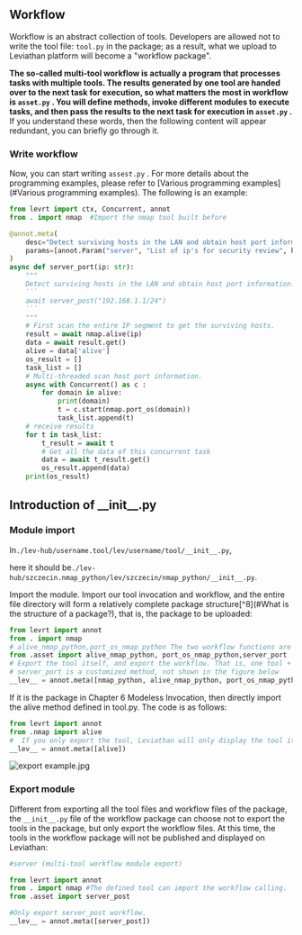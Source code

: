 


## Workflow

Workflow is an abstract collection of tools. Developers are allowed not to write the tool file: `tool.py` in the package; as a result, what we upload to Leviathan platform will become a "workflow package".

**The so-called multi-tool workflow is actually a program that processes tasks with multiple tools. The results generated by one tool are handed over to the next task for execution, so what matters the most in workflow is `asset.py` .  You will define methods, invoke different modules to execute tasks, and then pass the results to the next task for execution in `asset.py` .**  If you understand these words, then the following content will appear redundant, you can briefly go through it.

### Write workflow

Now, you can start writing  `assest.py` . For more details about the programming examples, please refer to [Various programming examples](#Various programming examples). The following is an example:

````python
from levrt import ctx, Concurrent, annot
from . import nmap	#Import the nmap tool built before

@annot.meta(
    desc="Detect surviving hosts in the LAN and obtain host port information",
    params=[annot.Param("server", "List of ip's for security review", holder='["192.168.1.1/24"]')],
)
async def server_port(ip: str):
    """
    Detect surviving hosts in the LAN and obtain host port information.
    ```
    await server_post("192.168.1.1/24")
    ```
    """
    # First scan the entire IP segment to get the surviving hosts.
    result = await nmap.alive(ip)
    data = await result.get()
    alive = data['alive']
    os_result = []
    task_list = []
    # Multi-threaded scan host port information.
    async with Concurrent() as c :
        for domain in alive:
            print(domain)
            t = c.start(nmap.port_os(domain))
            task_list.append(t)
	# receive results
    for t in task_list:
        t_result = await t
        # Get all the data of this concurrent task
        data = await t_result.get()
        os_result.append(data)
    print(os_result)
````





## Introduction of \_\_init__.py 

### Module import

In`./lev-hub/username.tool/lev/username/tool/__init__.py`,

here it should be`./lev-hub/szczecin.nmap_python/lev/szczecin/nmap_python/__init__.py`.

Import the module. 
Import our tool invocation and workflow, and the entire file directory will form a relatively complete package structure[^8](#What is the structure of a package?), that is, the package to be uploaded:

```python
from levrt import annot
from . import nmap
# alive_nmap_python,port_os_nmap_python The two workflow functions are in the next document.
from .asset import alive_nmap_python, port_os_nmap_python,server_port
# Export the tool itself, and export the workflow. That is, one tool + two pieces of worflow in the figure below.
# server_port is a customized method, not shown in the figure below
__lev__ = annot.meta([nmap_python, alive_nmap_python, port_os_nmap_python,server_port])
```

If it is the package in Chapter 6 Modeless Invocation, then directly import the alive method defined in tool.py. The code is as follows:

```python
from levrt import annot
from .nmap import alive
#  If you only export the tool, Leviathan will only display the tool itself, that is, the two pieces of workflow in the figure below will not be displayed (and the name will be alive( ) method's desc parameter).
__lev__ = annot.meta([alive])
```

![export example.jpg](https://levimg.s3.cn-northwest-1.amazonaws.com.cn/x/e2a0470c-1701-4258-ac6b-d34375058a1b.JPEG)



### Export module

Different from exporting all the tool files and workflow files of the package, the `__init__.py` file of the workflow package can choose not to export the tools in the package, but only export the workflow files. At this time, the tools in the workflow package will not be published and displayed on Leviathan:

```python
#server (multi-tool workflow module export)

from levrt import annot
from . import nmap #The defined tool can import the workflow calling.
from .asset import server_post

#Only export server_post workflow.
__lev__ = annot.meta([server_post])
```
